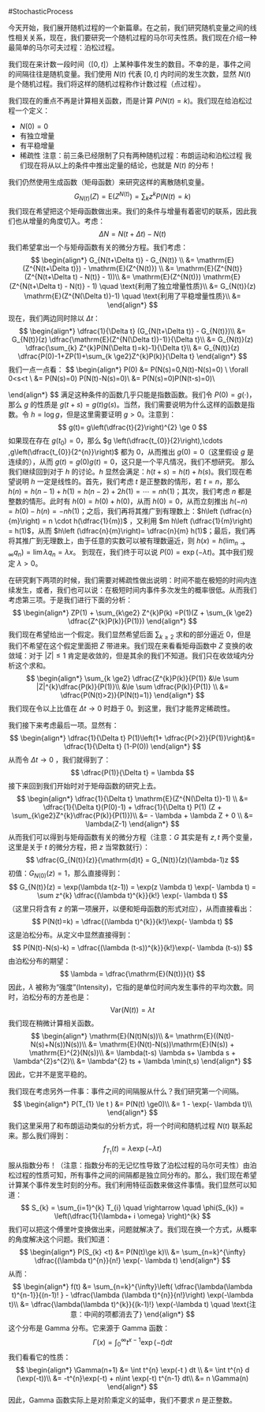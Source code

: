 #StochasticProcess 

今天开始，我们展开随机过程的一个新篇章。在之前，我们研究随机变量之间的线性相关关系，现在，我们要研究一个随机过程的马尔可夫性质。我们现在介绍一种最简单的马尔可夫过程：泊松过程。

我们现在来计数一段时间（$[0,t]$）上某种事件发生的数目。不幸的是，事件之间的间隔往往是随机变量。我们使用 $N(t)$ 代表 $[0,t]$ 内时间的发生次数，显然 $N(t)$ 是个随机过程。我们将这样的随机过程称作计数过程（点过程）。

我们现在的重点不再是计算相关函数，而是计算 $P(N(t)=k)$。我们现在给泊松过程一个定义：
- $N (0) =0$
- 有独立增量
- 有平稳增量
- 稀疏性
注意：前三条已经限制了只有两种随机过程：布朗运动和泊松过程
我们现在将从以上的条件中推出定量的结论，也就是 $N(t)$ 的分布！

我们仍然使用生成函数（矩母函数）来研究这样的离散随机变量。
$$
G_{N(t)}(Z) = \mathrm{E}(Z^{N(t)}) = \sum_{k} z^{k}P(N(t)=k) 
$$
我们现在希望把这个矩母函数做出来。我们的条件与增量有着密切的联系，因此我们也从增量的角度切入。考虑：
$$
\Delta N = N(t + \Delta t) - N(t)
$$
我们希望拿出一个与矩母函数有关的微分方程。我们考虑：
$$
\begin{align*}
G_{N(t+\Delta t)} - G_{N(t)} \\
&= \mathrm{E}(Z^{N(t+\Delta t)}) - \mathrm{E}(Z^{N(t)}) \\
&= \mathrm{E}(Z^{N(t)}(Z^{N(t+\Delta t) - N(t)} - 1))\\
&= \mathrm{E}(Z^{N(t)}) \mathrm{E}(Z^{N(t+\Delta t) - N(t)} - 1) \quad \text{利用了独立增量性质}\\
&= G_{N(t)}(z) \mathrm{E}(Z^{N(\Delta t)}-1) \quad \text{利用了平稳增量性质}\\
&= 
\end{align*}
$$
现在，我们两边同时除以 $\Delta t$：
$$
\begin{align*}
\dfrac{1}{\Delta t} (G_{N(t+\Delta t)} - G_{N(t)})\\
&=  G_{N(t)}(z) \dfrac{\mathrm{E}(Z^{N(\Delta t)}-1)}{\Delta t}\\
&=  G_{N(t)}(z) \dfrac{\sum_{k} Z^{k}P(N(\Delta t)=k)-1}{\Delta t}\\
&= G_{N(t)}(z) \dfrac{P(0)-1+ZP(1)+\sum_{k \ge2}Z^{k}P(k)}{\Delta t}
\end{align*}
$$
我们一点一点看：
$$
\begin{align*}
P(0) &= P(N(s)=0,N(t)-N(s)=0) \ \forall 0<s<t \\
&= P(N(s)=0) P(N(t)-N(s)=0)\\
&= P(N(s)=0)P(N(t-s)=0)\\

\end{align*}
$$
满足这种条件的函数几乎只能是指数函数。我们令 $P (0) = g(\cdot)$，那么 $g$ 的性质是 $g (t+s) = g(t)g(s)$。当然，我们需要说明为什么这样的函数是指数。令 $h = \log g$，但是这里需要证明 $g>0$。注意到：
$$
g(t)= g\left(\dfrac{t}{2}\right)^{2} \ge  0
$$
如果现在存在 $g(t_{0})=0$，那么 $g \left(\dfrac{t_{0}}{2}\right),\cdots ,g\left(\dfrac{t_{0}}{2^{n}}\right)$ 都为 0，从而推出 $g(0)=0$（这里假设 $g$ 是连续的），从而 $g(t)=g(0)g(t)=0$，这只是一个平凡情况，我们不想研究。
那么我们继续回到对于 $h$ 的讨论。$h$ 显然会满足：$h(t+s)=h(t)+h(s)$。我们现在希望说明 $h$ 一定是线性的。首先，我们考虑 $t$ 是正整数的情形，若 $t=n$，那么 $h (n) = h (n-1)+h (1)=h (n-2)+2h (1) =\cdots =nh(1)$；其次，我们考虑 $n$ 都是整数的情形。此时有 $h(0)=h(0)+h(0)$，从而 $h(0)=0$，从而立刻推出 $h(-n)=h(0)-h(n)=-nh(1)$；之后，我们再将其推广到有理数上：$h\left (\dfrac{n}{m}\right) = n \cdot h(\dfrac{1}{m})$ ，又利用 $m h\left (\dfrac{1}{m}\right) = h(1)$，从而 $h\left (\dfrac{n}{m}\right)= \dfrac{n}{m} h(1)$；最后，我们再将其推广到无理数上，由于任意的实数可以被有理数逼近，则 $h (x) = h (\lim_{n \rightarrow\infty} q_{n}) = \lim \lambda q_{n}  = \lambda x$。
到现在，我们终于可以说 $P (0) = \exp(-\lambda t)$。其中我们规定 $\lambda>0$。

在研究剩下两项的时候，我们需要对稀疏性做出说明：时间不能在极短的时间内连续发生，或者，我们也可以说：在极短时间内事件多次发生的概率很低。从而我们考虑第三项。于是我们进行下面的分析：
$$
\begin{align*}
ZP(1)  + \sum_{k\ge2} Z^{k}P(k) =P(1)(Z + \sum_{k \ge2} \dfrac{Z^{k}P(k)}{P(1)})
\end{align*}
$$
我们现在希望给出一个假定。我们显然希望后面 $\sum_{k \ge 2}$ 求和的部分逼近 0，但是我们不希望在这个假定里面把 $Z$ 带进来。我们现在来看看矩母函数中 $Z$ 变换的收敛域：对于 $|Z|\le 1$ 肯定是收敛的，但是其余的我们不知道。我们只在收敛域内分析这个求和。
$$
\begin{align*}
\sum_{k \ge2} \dfrac{Z^{k}P(k)}{P(1)} &\le \sum |Z|^{k}\dfrac{P(k)}{P(1)}\\
&\le \sum \dfrac{P(k)}{P(1)} \\
&= \dfrac{P(N(t)>2)}{P(N(t)=1)}
\end{align*}
$$
我们现在令以上比值在 $\Delta  t \rightarrow 0$ 时趋于 0。到这里，我们才能界定稀疏性。

我们接下来考虑最后一项。显然有：
$$
\begin{align*}
\dfrac{1}{\Delta t} P(1)\left(1+ \dfrac{P(>2)}{P(1)}\right)&= \dfrac{1}{\Delta t} (1-P(0)) 
\end{align*}
$$
从而令 $\Delta t \rightarrow 0$ ，我们就得到了：
$$
\dfrac{P(1)}{\Delta t} = \lambda
$$
接下来回到我们开始时对于矩母函数的研究上去。
$$
\begin{align*}
\dfrac{1}{\Delta t} \mathrm{E}(Z^{N(\Delta t)}-1) \\
&= \dfrac{1}{\Delta t}(P(0)-1) + \dfrac{1}{\Delta  t} P(1) (Z + \sum_{k\ge2}Z^{k}\dfrac{P(k)}{P(1)})\\
&= - \lambda + \lambda Z + 0 \\
&= \lambda(Z-1)
\end{align*}
$$
从而我们可以得到与矩母函数有关的微分方程（注意：$G$ 其实是有 $z,t$ 两个变量，这里是关于 $t$ 的微分方程，把 $z$ 当常数就行）：
$$
\dfrac{G_{N(t)}(z)}{\mathrm{d}t} = G_{N(t)}(z)(\lambda-1)z
$$
初值：$G_{N (0)}(z) = 1$，那么直接得到：
$$
G_{N(t)}(z) = \exp(\lambda t(z-1)) = \exp(z \lambda t) \exp(- \lambda t) = \sum z^{k} \dfrac{(\lambda t)^{k}}{k!} \exp(- \lambda t)
$$
（这里只将含有 $z$ 的第一项展开，以便和矩母函数的形式对应），从而直接看出：
$$
P(N(t)=k) = \dfrac{(\lambda t)^{k}}{k!}\exp(- \lambda t) 
$$
这是泊松分布。从定义中显然直接得到：
$$
P(N(t)-N(s)-k) = \dfrac{(\lambda (t-s))^{k}}{k!}\exp(- \lambda (t-s)) 
$$
由泊松分布的期望：
$$
\lambda = \dfrac{\mathrm{E}(N(t))}{t}
$$
因此，$\lambda$ 被称为“强度”(Intensity)，它指的是单位时间内发生事件的平均次数。同时，泊松分布的方差也是：
$$
\mathrm{Var}(N(t)) = \lambda t
$$
我们现在稍微计算相关函数。
$$
\begin{align*}
\mathrm{E}(N(t)N(s))\\
&= \mathrm{E}((N(t)-N(s)+N(s))N(s))\\
&= \mathrm{E}(N(t)-N(s))\mathrm{E}(N(s)) + \mathrm{E}^{2}(N(s))\\
&= \lambda(t-s) \lambda s+  \lambda s + \lambda^{2}s^{2}\\
&= \lambda^{2} ts + \lambda \min(t,s)
\end{align*}
$$
因此，它并不是宽平稳的。

我们现在考虑另外一件事：事件之间的间隔服从什么？我们研究第一个间隔。
$$
\begin{align*}
P(T_{1} \le t ) &= P(N(t) \ge0)\\
&= 1 - \exp(- \lambda t)\\
\end{align*}
$$
我们这里采用了和布朗运动类似的分析方式，将一个时间和随机过程 $N(t)$ 联系起来。那么我们得到：
$$
f_{T_{1}} (t) = \lambda \exp(- \lambda t)
$$
服从指数分布！（注意：指数分布的无记忆性导致了泊松过程的马尔可夫性）由泊松过程的性质可知，所有事件之间的间隔都是独立同分布的。那么，我们现在希望计算某个事件发生时刻的分布。我们利用特征函数来做这件事情。我们显然可以知道：
$$
S_{k} = \sum_{i=1}^{k} T_{i}  \quad  \rightarrow \quad  \phi(S_{k}) =  \left(\dfrac{1}{\lambda+ i \omega} \right)^{k}
$$
我们可以把这个傅里叶变换做出来，问题就解决了。我们现在换一个方式，从概率的角度解决这个问题。我们知道：
$$
\begin{align*}
P(S_{k} <t) &= P(N(t)\ge k)\\
&= \sum_{n=k}^{\infty} \dfrac{(\lambda t)^{n}}{n!} \exp(- \lambda t)
\end{align*}
$$
从而：
$$
\begin{align*}
f(t) &= \sum_{n=k}^{\infty}\left( \dfrac{\lambda(\lambda t)^{n-1}}{(n-1)! } - \dfrac{\lambda (\lambda t)^{n}}{n!}\right) \exp(-\lambda t)\\
&= \dfrac{\lambda(\lambda t)^{k}}{(k-1)!} \exp(-\lambda t)  \quad  \text{注意：中间的项都消去了}
\end{align*}
$$
这个分布是 Gamma 分布。它来源于 Gamma 函数：
$$
\Gamma (x) = \int_{0}^{\infty} t^{x-1} \exp(-t)dt
$$
我们看看它的性质：
$$
\begin{align*}
\Gamma(n+1) &= \int t^{n} \exp(-t ) dt \\
&= \int t^{n} d (\exp(-t))\\
&= -t^{n}\exp(-t) + n\int \exp(-t)  t^{n-1} dt\\
&= n \Gamma(n) 
\end{align*}
$$
因此，Gamma 函数实际上是对阶乘定义的延申，我们不要求 $n$ 是正整数。

